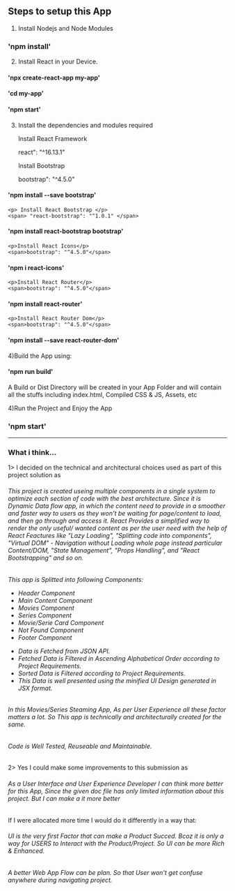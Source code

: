 ## Steps to setup this App

1) Install Nodejs and Node Modules
### 'npm install'

2) Install React in your Device.
#### 'npx create-react-app my-app'
#### 'cd my-app'
#### 'npm start'

3) Install the dependencies and modules required
    <p> Install React Framework </p>
    <span> react": "^16.13.1" </span>

    <p> Install Bootstrap </p>
    <span>bootstrap": "^4.5.0"</span>
#### 'npm install --save bootstrap'
    
    <p> Install React Bootstrap </p>
    <span> "react-bootstrap": "^1.0.1" </span>
#### 'npm install react-bootstrap bootstrap'
    
    <p>Install React Icons</p>
    <span>bootstrap": "^4.5.0"</span>
#### 'npm i react-icons'
    
    <p>Install React Router</p>
    <span>bootstrap": "^4.5.0"</span>
#### 'npm install react-router'
    
    <p>Install React Router Dom</p>
    <span>bootstrap": "^4.5.0"</span>
#### 'npm install --save react-router-dom'

4)Build the App using:
#### 'npm run build'

<p>A Build or Dist Directory will be created in your App Folder and will contain all the stuffs including index.html, Compiled CSS & JS, Assets, etc</p>


4)Run the Project and Enjoy the App 
### 'npm start'

-------------------------------------------------------------------------------------------

### What i think...

<p>1> I decided on the technical and architectural choices used as part of
this project solution as </p>
 <h6> This project is created useing multiple components in a single system to optimize each section of code with the best architecture. Since it is Dynamic Data flow app, in which the content need to provide in a smoother and faster way to users as they won't be waiting for page/content to load, and then go through and access it.
 React Provides a simplified way to render the only useful/ wanted content as per the user need with the help of React Feactures like "Lazy Loading", "Splitting code into components", "Virtual DOM" - Navigation without Loading whole page instead particular Content/DOM, "State Management", "Props Handling", and "React Bootstrapping" and so on. </h6>

<h6>This app is Splitted into following Components:
<ul>
    <li>Header Component</li>
    <li>Main Content Component</li>
    <li>Movies Component</li>
    <li>Series Component</li>
    <li>Movie/Serie Card Component</li>
    <li>Not Found Component</li>
    <li>Footer Component</li>
</ul>
<ul>
    <li>Data is Fetched from JSON API.</li>
    <li>Fetched Data is Filtered in Ascending Alphabetical Order according to Project Requirements.</li>
    <li>Sorted Data is Filtered according to Project Requirements.</li>
    <li>This Data is well presented using the minified UI Design generated in JSX format.</li>

</ul>

<h6>In this Movies/Series Steaming App, As per User Experience all these factor matters a lot. So This app is technically and architecturally created for the same.</h6>
<h6>Code is Well Tested, Reuseable and Maintainable.</h6>


<p>2> Yes I could make some improvements to this submission as</p>
<h6>As a User Interface and User Experience Developer I can think more better for this App, Since the given doc file has only limited information about this project. But I can make a it more better</h6>

 <p>If I were allocated more time I would do it differently in a way that:</p>
 <h6>UI is the very first Factor that can make a Product Succed. Bcoz it is only a way for USERS to Interact with the Product/Project. So UI can be more Rich & Enhanced.</h6>

<h6>A better Web App Flow can be plan. So that User won't get confuse anywhere during navigating project.</h6>